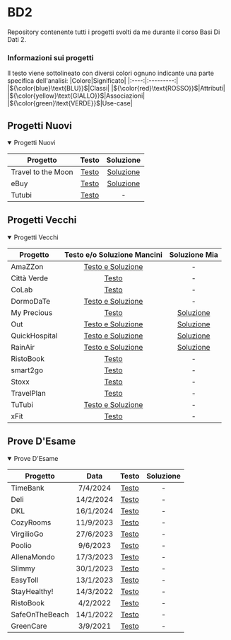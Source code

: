 # BD2
Repository contenente tutti i progetti svolti da me durante il corso Basi Di Dati 2.
### Informazioni sui progetti
Il testo viene sottolineato con diversi colori ognuno indicante una parte specifica dell'analisi:
|Colore|Significato|
|:----:|:---------:|
|${\color{blue}\text{BLU}}$|Classi|
|${\color{red}\text{ROSSO}}$|Attributi|
|${\color{yellow}\text{GIALLO}}$|Associazioni|
|${\color{green}\text{VERDE}}$|Use-case|

## Progetti Nuovi

<details open>

<summary>Progetti Nuovi</summary>

|Progetto|Testo|Soluzione|
|--------|:---:|:-------:|
|Travel to the Moon|[Testo](../../raw/main/ProgettiNuovi/1-Travel%20to%20the%20Moon/Travel%20to%20the%20Moon%20-%20Testo.pdf)|[Soluzione](../../raw/main/ProgettiNuovi/1-Travel%20to%20the%20Moon/Travel%20to%20the%20Moon.pdf)|
|eBuy|[Testo](../../raw/main/ProgettiNuovi/2-eBuy/eBuy%20-%20Testo.pdf)|[Soluzione](../../raw/main/ProgettiNuovi/2-eBuy/eBuy.pdf)|
|Tutubi|[Testo](../../raw/main/ProgettiNuovi/3-Tutubi/Tutubi%20-%20Testo.pdf)|-|

</details>

## Progetti Vecchi

<details open>

<summary>Progetti Vecchi</summary>

|Progetto|Testo e/o Soluzione Mancini|Soluzione Mia|
|--------|:-----------------------:|:-------------------:|
|AmaZZon|[Testo e Soluzione](../../raw/main/ProgettiVecchi/AmaZZon/AmaZZon%20-%20Testo%20e%20Soluzione.pdf)|-|
|Città Verde|[Testo](../../raw/main/ProgettiVecchi/Città%20Verde/Città%20Verde%20-%20Testo.pdf)|-|
|CoLab|[Testo](../../raw/main/ProgettiVecchi/CoLab/CoLab%20-%20Testo.pdf)|-|
|DormoDaTe|[Testo e Soluzione](../../raw/main/ProgettiVecchi/DormoDaTe/DormoDaTe%20-%20Testo%20e%20Soluzione.pdf)|-|
|My Precious|[Testo](../../raw/main/ProgettiVecchi/My%20Precious/My%20Precious%20-%20Testo.pdf)|[Soluzione](../../raw/main/ProgettiVecchi/My%20Precious/My%20Precious.pdf)|
|Out|[Testo e Soluzione](../../raw/main/ProgettiVecchi/Out/Out%20-%20Testo%20e%20Soluzione.pdf)|[Soluzione](../../raw/main/ProgettiVecchi/Out/Out.pdf)|
|QuickHospital|[Testo e Soluzione](../../raw/main/ProgettiVecchi/QuickHospital/QuickHospital%20-%20Testo%20e%20Soluzione.pdf)|[Soluzione](../../raw/main/ProgettiVecchi/QuickHospital/QuickHospital.pdf)|
|RainAir|[Testo e Soluzione](../../raw/main/ProgettiVecchi/RainAir/RainAir%20-%20Testo%20e%20Soluzione.pdf)|[Soluzione](../../raw/main/ProgettiVecchi/RainAir/RainAir.pdf)|
|RistoBook|[Testo](../../raw/main/ProgettiVecchi/RistoBook/RistoBook%20-%20Testo.pdf)|-|
|smart2go|[Testo](../../raw/main/ProgettiVecchi/smart2go/smart2go%20-%20Testo.pdf)|-|
|Stoxx|[Testo](../../raw/main/ProgettiVecchi/Stoxx/Stoxx%20-%20Testo.pdf)|-|
|TravelPlan|[Testo](../../raw/main/ProgettiVecchi/TravelPlan/TravelPlan%20-%20Testo.pdf)|-|
|TuTubi|[Testo e Soluzione](../../raw/main/ProgettiVecchi/TuTubi/TuTubi%20-%20Testo%20e%20Soluzione.pdf)|-|
|xFit|[Testo](../../raw/main/ProgettiVecchi/xFit/xFit%20-%20Testo.pdf)|-|

</details>

## Prove D'Esame

<details open>

<summary>Prove D'Esame</summary>

|Progetto|Data|Testo|Soluzione|
|--------|:----:|:---:|:-------:|
|TimeBank|7/4/2024|[Testo](../../raw/main/ProveD'Esame/2024-4-7-TimeBank/TimeBank%20-%20Testo.pdf)|-|
|Deli|14/2/2024|[Testo](../../raw/main/ProveD'Esame/2024-2-14-Deli/Deli%20-%20Testo.pdf)|-|
|DKL|16/1/2024|[Testo](../../raw/main/ProveD'Esame/2024-1-16-DKL/DKL%20-%20Testo.pdf)|-|
|CozyRooms|11/9/2023|[Testo](../../raw/main/ProveD'Esame/2023-9-11-CozyRooms/CozyRooms%20-%20Testo.pdf)|-|
|VirgilioGo|27/6/2023|[Testo](../../raw/main/ProveD'Esame/2023-6-27-VirgilioGo/VirgilioGo%20-%20Testo.pdf)|-|
|Poolio|9/6/2023|[Testo](../../raw/main/ProveD'Esame/2023-6-9-Poolio/Poolio%20-%20Testo.pdf)|-|
|AllenaMondo|17/3/2023|[Testo](../../raw/main/ProveD'Esame/2023-3-17-AllenaMondo/AllenaMondo%20-%20Testo.pdf)|-|
|Slimmy|30/1/2023|[Testo](../../raw/main/ProveD'Esame/2023-1-30-Slimmy/Slimmy%20-%20Testo.pdf)|-|
|EasyToll|13/1/2023|[Testo](../../raw/main/ProveD'Esame/2023-1-13-EasyToll/EasyToll%20-%20Testo.pdf)|-|
|StayHealthy!|14/3/2022|[Testo](../../raw/main/ProveD'Esame/2022-3-14-StayHealthy!/StayHealthy!%20-%20Testo.pdf)|-|
|RistoBook|4/2/2022|[Testo](../../raw/main/ProveD'Esame/2022-2-4-RistoBook/RistoBook%20-%20Testo.pdf)|-|
|SafeOnTheBeach|14/1/2022|[Testo](../../raw/main/ProveD'Esame/2022-1-14-SafeOnTheBeach/SafeOnTheBeach%20-%20Testo.pdf)|-|
|GreenCare|3/9/2021|[Testo](../../raw/main/ProveD'Esame/2021-9-3-GreenCare/GreenCare%20-%20Testo.pdf)|-|

</details>

